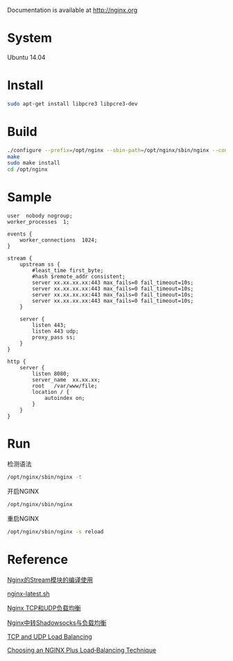 
Documentation is available at http://nginx.org

# System
Ubuntu 14.04

# Install
```bash
sudo apt-get install libpcre3 libpcre3-dev
```

# Build
```bash
./configure --prefix=/opt/nginx --sbin-path=/opt/nginx/sbin/nginx --conf-path=/opt/nginx/conf/nginx.conf --with-http_stub_status_module --with-http_gzip_static_module --with-stream
make
sudo make install
cd /opt/nginx
```

# Sample

```
user  nobody nogroup;
worker_processes  1;

events {
    worker_connections  1024;
}

stream {
    upstream ss {
        #least_time first_byte;
        #hash $remote_addr consistent;
        server xx.xx.xx.xx:443 max_fails=0 fail_timeout=10s;
        server xx.xx.xx.xx:443 max_fails=0 fail_timeout=10s;
        server xx.xx.xx.xx:443 max_fails=0 fail_timeout=10s;
        server xx.xx.xx.xx:443 max_fails=0 fail_timeout=10s;
    }

    server {
        listen 443;
        listen 443 udp;
        proxy_pass ss;
    }
}

http {
    server {
        listen 8080;
        server_name  xx.xx.xx;
        root   /var/www/file;
        location / {
            autoindex on;
        }
    }       
}
```

# Run
检测语法
```bash
/opt/nginx/sbin/nginx -t
```

开启NGINX
```bash
/opt/nginx/sbin/nginx
```

重启NGINX
```bash
/opt/nginx/sbin/nginx -s reload
```

# Reference
[Nginx的Stream模块的编译使用](https://www.jianshu.com/p/5dcd1e027e17)

[nginx-latest.sh](https://gist.github.com/Globegitter/685e3739c0f181bda3ec)

[Nginx TCP和UDP负载均衡](https://my.oschina.net/leeck/blog/729443)

[Nginx中转Shadowsocks与负载均衡](https://lxiange.com/posts/nginx-loadbalance.html)

[TCP and UDP Load Balancing](https://docs.nginx.com/nginx/admin-guide/load-balancer/tcp-udp-load-balancer/)

[Choosing an NGINX Plus Load‑Balancing Technique](https://www.nginx.com/blog/choosing-nginx-plus-load-balancing-techniques/)

